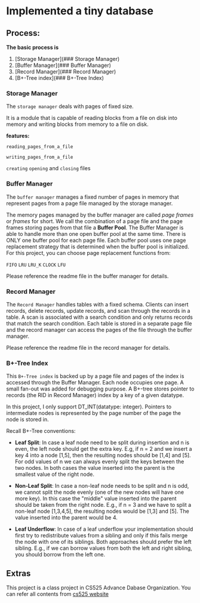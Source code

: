 # Implemented a tiny database  
## Process:
**The basic process is**

1. [Storage Manager](### Storage Manager)
2. [Buffer Manager](### Buffer Manager)
3. [Record Manager](### Record Manager)
4. [B+-Tree index](### B+-Tree Index)

### Storage Manager

The `storage manager` deals with pages of fixed size.

It is a module that is capable of reading blocks from a file on disk into memory and writing blocks from memory to a file on disk. 

**features:**

`reading_pages_from_a_file`

`writing_pages_from_a_file`

`creating`
`opening`
and `closing` files

### Buffer Manager

The `buffer manager` manages a fixed number of pages in memory that represent pages from a page file managed by the storage manager.

The memory pages managed by the buffer manager are called *page frames* or *frames* for short. We call the combination of a page file and the page frames storing pages from that file a **Buffer Pool**. The Buffer Manager is able to handle more than one open buffer pool at the same time. There is ONLY one buffer pool for each page file. Each buffer pool uses one page replacement strategy that is determined when the buffer pool is initialized. 
For this project, you can choose page replacement functions from:

`FIFO` `LRU` `LRU_K` `CLOCK` `LFU`

Please reference the readme file in the buffer manager for details.

### Record Manager

The `Record Manager` handles tables with a fixed schema. Clients can insert records, delete records, update records, and scan through the records in a table. A scan is associated with a search condition and only returns records that match the search condition. Each table is stored in a separate page file and the record manager can access the pages of the file through the buffer manager.

Please reference the readme file in the record manager for details.

### B+-Tree Index

This `B+-Tree index` is backed up by a page file and pages of the index is accessed through the Buffer Manager. Each node occupies one page. A small fan-out was added for debugging purpose. A B+-tree stores pointer to records (the RID in Record Manager) index by a key of a given datatype. 

In this project, I only support DT_INT(datatype: integer). Pointers to intermediate nodes is represented by the page number of the page the node is stored in.

Recall B+-Tree conventions:

* **Leaf Split**: In case a leaf node need to be split during insertion and n is even, the left node should get the extra key. E.g, if n = 2 and we insert a key 4 into a node [1,5], then the resulting nodes should be [1,4] and [5]. For odd values of n we can always evenly split the keys between the two nodes. In both cases the value inserted into the parent is the smallest value of the right node.

* **Non-Leaf Split**: In case a non-leaf node needs to be split and n is odd, we cannot split the node evenly (one of the new nodes will have one more key). In this case the "middle" value inserted into the parent should be taken from the right node. E.g., if n = 3 and we have to split a non-leaf node [1,3,4,5], the resulting nodes would be [1,3] and [5]. The value inserted into the parent would be 4.


* **Leaf Underflow**: In case of a leaf underflow your implementation should first try to redistribute values from a sibling and only if this fails merge the node with one of its siblings. Both approaches should prefer the left sibling. E.g., if we can borrow values from both the left and right sibling, you should borrow from the left one.


## Extras

This project is a class project in CS525 Advance Dabase Organization. You can refer all contents from [cs525 website](http://cs.iit.edu/~cs525/index.html)